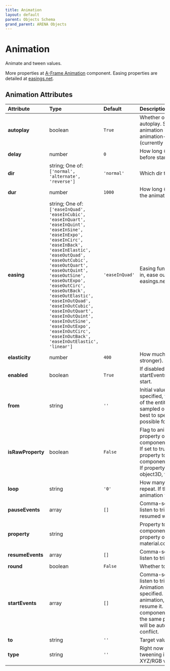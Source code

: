 ```yaml
---
title: Animation
layout: default
parent: Objects Schema
grand_parent: ARENA Objects
---
```


<!--CAUTION: This file is autogenerated from https://github.com/arenaxr/arena-schemas. Changes made here may be overwritten.-->


Animation
=========


Animate and tween values.

More properties at <a href='https://aframe.io/docs/1.5.0/components/animation.html'>A-Frame Animation</a> component. Easing properties are detailed at <a href='https://easings.net'>easings.net</a>.

Animation Attributes
---------------------

|Attribute|Type|Default|Description|Required|
| :--- | :--- | :--- | :--- | :--- |
|**autoplay**|boolean|```True```|Whether or not the animation should autoplay. Should be specified if the animation is defined for the animation-timeline component (currently not supported).|No|
|**delay**|number|```0```|How long (milliseconds) to wait before starting.|No|
|**dir**|string; One of: ```['normal', 'alternate', 'reverse']```|```'normal'```|Which dir to go from from to to.|No|
|**dur**|number|```1000```|How long (milliseconds) each cycle of the animation is.|No|
|**easing**|string; One of: ```['easeInQuad', 'easeInCubic', 'easeInQuart', 'easeInQuint', 'easeInSine', 'easeInExpo', 'easeInCirc', 'easeInBack', 'easeInElastic', 'easeOutQuad', 'easeOutCubic', 'easeOutQuart', 'easeOutQuint', 'easeOutSine', 'easeOutExpo', 'easeOutCirc', 'easeOutBack', 'easeOutElastic', 'easeInOutQuad', 'easeInOutCubic', 'easeInOutQuart', 'easeInOutQuint', 'easeInOutSine', 'easeInOutExpo', 'easeInOutCirc', 'easeInOutBack', 'easeInOutElastic', 'linear']```|```'easeInQuad'```|Easing function of animation. To ease in, ease out, ease in and out. See easings.net for more.|No|
|**elasticity**|number|```400```|How much to bounce (higher is stronger).|No|
|**enabled**|boolean|```True```|If disabled, animation will stop and startEvents will not trigger animation start.|No|
|**from**|string|```''```|Initial value at start of animation. If not specified, the current property value of the entity will be used (will be sampled on each animation start). It is best to specify a from value when possible for stability.|No|
|**isRawProperty**|boolean|```False```|Flag to animate an arbitrary object property outside of A-Frame components for better performance. If set to true, for example, we can set property to like components.material.material.opacity. If property starts with components or object3D, this will be inferred to true.|No|
|**loop**|string|```'0'```|How many times the animation should repeat. If the value is true, the animation will repeat infinitely.|No|
|**pauseEvents**|array|```[]```|Comma-separated list of events to listen to trigger pause. Can be resumed with resumeEvents.|No|
|**property**|string||Property to animate. Can be a component name, a dot-delimited property of a component (e.g., material.color), or a plain attribute.|No|
|**resumeEvents**|array|```[]```|Comma-separated list of events to listen to trigger resume after pausing.|No|
|**round**|boolean|```False```|Whether to round values.|No|
|**startEvents**|array|```[]```|Comma-separated list of events to listen to trigger a restart and play. Animation will not autoplay if specified. startEvents will restart the animation, use pauseEvents to resume it. If there are other animation components on the entity animating the same property, those animations will be automatically paused to not conflict.|No|
|**to**|string|```''```|Target value at end of animation.|No|
|**type**|string|```''```|Right now only supports color for tweening isRawProperty color XYZ/RGB vector values.|No|

